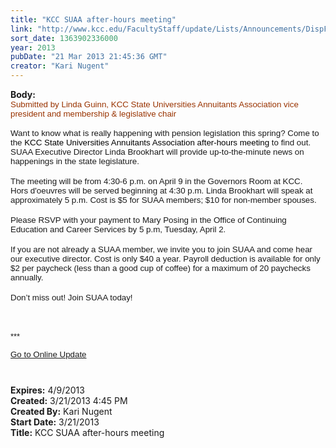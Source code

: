 ```yaml
---
title: "KCC SUAA after-hours meeting"
link: "http://www.kcc.edu/FacultyStaff/update/Lists/Announcements/DispForm.aspx?ID=1034"
sort_date: 1363902336000
year: 2013
pubDate: "21 Mar 2013 21:45:36 GMT"
creator: "Kari Nugent"
---
```


<div><b>Body:</b> <div class="ExternalClass416E38A2BD73474CAD5267349D39EB7B">
<div>
<p style="margin:0in 0in 12pt" class="MsoNormal"><span style="font-family:'Arial','sans-serif';font-size:10pt"><font color="#993300">Submitted by Linda Guinn, KCC State Universities Annuitants Association vice president and membership &amp; legislative chair</font></span></p>
<p style="margin:0in 0in 0pt" class="MsoNormal"><span style="font-family:'Arial','sans-serif';font-size:10pt">Want to know what is really happening with pension legislation this spring? Come to the <font color="#000000">KCC State Universities Annuitants Association after-hours meeting </font>to find out. SUAA Executive Director Linda Brookhart will provide up-to-the-minute news on happenings in the state legislature. </span></p>
<p style="margin:0in 0in 0pt" class="MsoNormal"><span style="font-family:'Arial','sans-serif';font-size:10pt"></span> </p>
<p style="margin:0in 0in 0pt" class="MsoNormal"><span style="font-family:'Arial','sans-serif';font-size:10pt">The meeting will be from 4:30-6 p.m. on April 9 in the Governors Room at KCC. Hors d'oeuvres will be served beginning at 4:30 p.m. </span><span style="font-family:'Arial','sans-serif';font-size:10pt">Linda Brookhart will speak at approximately 5 p.m. Cost is $5 for SUAA members; $10 for non-member spouses.</span></p>
<p style="margin:0in 0in 0pt" class="MsoNormal"><span style="font-family:'Arial','sans-serif';font-size:10pt"></span> </p>
<p style="margin:0in 0in 0pt" class="MsoNormal"><span style="font-family:'Arial','sans-serif';font-size:10pt">Please RSVP with your payment to Mary Posing in the Office of Continuing Education and Career Services by 5 p.m, Tuesday, April 2.</span></p>
<p style="margin:0in 0in 0pt" class="MsoNormal"><span style="font-family:'Arial','sans-serif';font-size:10pt"></span> </p>
<p style="margin:0in 0in 0pt" class="MsoNormal"><span style="font-family:'Arial','sans-serif';font-size:10pt">If you are not already a SUAA member, we invite you to join SUAA and come hear our executive director. Cost is only $40 a year. Payroll deduction is available for only $2 per paycheck (less than a good cup of coffee) for a maximum of 20 paychecks annually. </span></p>
<p style="margin:0in 0in 0pt" class="MsoNormal"><span style="font-family:'Arial','sans-serif';font-size:10pt"></span> </p>
<p style="margin:0in 0in 0pt" class="MsoNormal"><span style="font-family:'Arial','sans-serif';font-size:10pt">Don’t miss out! Join SUAA today!</span></p>
<p style="margin:0in 0in 0pt" class="MsoNormal"><span style="font-family:'Arial','sans-serif';font-size:10pt"></span> </p>
<p style="margin:0in 0in 0pt" class="MsoNormal"><span style="font-family:'Arial','sans-serif';font-size:10pt"></span> </p><span style="font-family:'Arial','sans-serif';font-size:10pt">
<p class="ExternalClass6A2438FD4D1B458BBEA2C35E70F2E4FF"><font size="2">***</font></p>
<p class="ExternalClass6A2438FD4D1B458BBEA2C35E70F2E4FF"><a href="/FacultyStaff/update/Pages/dailyupdate.aspx">Go to Online Update</a></p>
<p class="ExternalClass6A2438FD4D1B458BBEA2C35E70F2E4FF"> </p></span></div></div></div>
<div><b>Expires:</b> 4/9/2013</div>
<div><b>Created:</b> 3/21/2013 4:45 PM</div>
<div><b>Created By:</b> Kari Nugent</div>
<div><b>Start Date:</b> 3/21/2013</div>
<div><b>Title:</b> KCC SUAA after-hours meeting</div>
